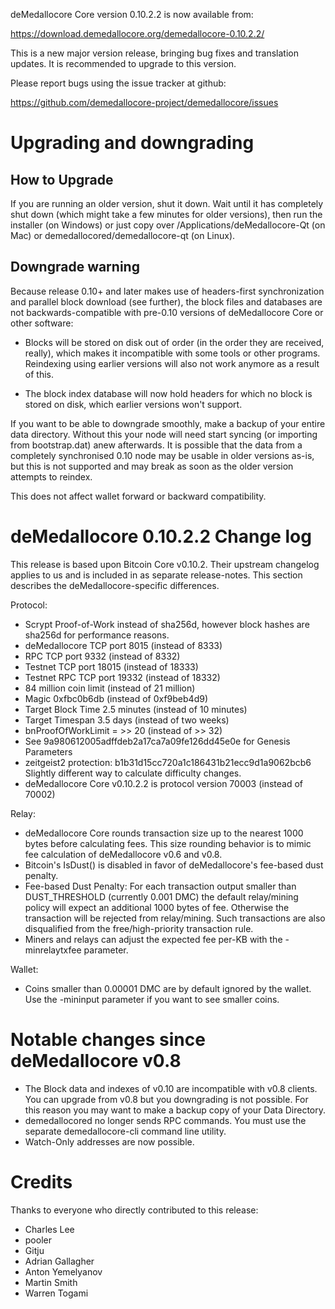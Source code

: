 deMedallocore Core version 0.10.2.2 is now available from:

  <https://download.demedallocore.org/demedallocore-0.10.2.2/>

This is a new major version release, bringing bug fixes and translation 
updates. It is recommended to upgrade to this version.

Please report bugs using the issue tracker at github:

  <https://github.com/demedallocore-project/demedallocore/issues>

Upgrading and downgrading
=========================

How to Upgrade
--------------

If you are running an older version, shut it down. Wait until it has completely
shut down (which might take a few minutes for older versions), then run the
installer (on Windows) or just copy over /Applications/deMedallocore-Qt (on Mac) or
demedallocored/demedallocore-qt (on Linux).

Downgrade warning
------------------

Because release 0.10+ and later makes use of headers-first synchronization and
parallel block download (see further), the block files and databases are not
backwards-compatible with pre-0.10 versions of deMedallocore Core or other software:

* Blocks will be stored on disk out of order (in the order they are
received, really), which makes it incompatible with some tools or
other programs. Reindexing using earlier versions will also not work
anymore as a result of this.

* The block index database will now hold headers for which no block is
stored on disk, which earlier versions won't support.

If you want to be able to downgrade smoothly, make a backup of your entire data
directory. Without this your node will need start syncing (or importing from
bootstrap.dat) anew afterwards. It is possible that the data from a completely
synchronised 0.10 node may be usable in older versions as-is, but this is not
supported and may break as soon as the older version attempts to reindex.

This does not affect wallet forward or backward compatibility.


deMedallocore 0.10.2.2 Change log
============================
This release is based upon Bitcoin Core v0.10.2.  Their upstream changelog applies to us and
is included in as separate release-notes.  This section describes the deMedallocore-specific differences.

Protocol:
- Scrypt Proof-of-Work instead of sha256d, however block hashes are sha256d for performance reasons.
- deMedallocore TCP port 8015 (instead of 8333)
- RPC TCP port 9332 (instead of 8332)
- Testnet TCP port 18015 (instead of 18333)
- Testnet RPC TCP port 19332 (instead of 18332)
- 84 million coin limit  (instead of 21 million)
- Magic 0xfbc0b6db       (instead of 0xf9beb4d9)
- Target Block Time 2.5 minutes (instead of 10 minutes)
- Target Timespan 3.5 days      (instead of two weeks)
- bnProofOfWorkLimit = >> 20    (instead of >> 32)
- See 9a980612005adffdeb2a17ca7a09fe126dd45e0e for Genesis Parameters
- zeitgeist2 protection: b1b31d15cc720a1c186431b21ecc9d1a9062bcb6 Slightly different way to calculate difficulty changes.
- deMedallocore Core v0.10.2.2 is protocol version 70003 (instead of 70002)

Relay:
- deMedallocore Core rounds transaction size up to the nearest 1000 bytes before calculating fees.  This size rounding behavior is to mimic fee calculation of deMedallocore v0.6 and v0.8.
- Bitcoin's IsDust() is disabled in favor of deMedallocore's fee-based dust penalty.
- Fee-based Dust Penalty: For each transaction output smaller than DUST_THRESHOLD (currently 0.001 DMC) the default relay/mining policy will expect an additional 1000 bytes of fee.  Otherwise the transaction will be rejected from relay/mining.  Such transactions are also disqualified from the free/high-priority transaction rule.
- Miners and relays can adjust the expected fee per-KB with the -minrelaytxfee parameter.

Wallet:
- Coins smaller than 0.00001 DMC are by default ignored by the wallet.  Use the -mininput parameter if you want to see smaller coins.

Notable changes since deMedallocore v0.8
===================================

- The Block data and indexes of v0.10 are incompatible with v0.8 clients.  You can upgrade from v0.8 but you downgrading is not possible.  For this reason you may want to make a backup copy of your Data Directory.
- demedallocored no longer sends RPC commands.  You must use the separate demedallocore-cli command line utility.
- Watch-Only addresses are now possible.

Credits
=======

Thanks to everyone who directly contributed to this release:

- Charles Lee
- pooler
- Gitju
- Adrian Gallagher
- Anton Yemelyanov
- Martin Smith
- Warren Togami
